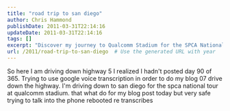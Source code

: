 ```yaml
---
title: "road trip to san diego"
author: Chris Hammond
publishDate: 2011-03-31T22:14:16
updateDate: 2011-03-31T22:14:16
tags: []
excerpt: "Discover my journey to Qualcomm Stadium for the SPCA National Tour as I use Google Voice transcription for my blog while driving down Highway 5 to San Diego."
url: /2011/road-trip-to-san-diego  # Use the generated URL with year
---
```

So here I am driving down highway 5 I realized I hadn't posted day 90 of 365. Trying to use google voice transcription in order to do my blog 07 drive down the highway.  I'm driving down to san diego for the spca national tour at qualcomm stadium. that what do for my blog post today but very safe trying to talk into the phone rebooted re transcribes

